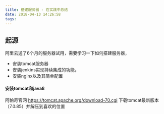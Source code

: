 ```yaml
---
title: 搭建服务器 - 在实践中总结
date: 2018-04-13 14:26:58
tags:
---
```


## 起源
阿里云送了6个月的服务器试用，需要学习一下如何搭建服务器，   
- 安装tomcat服务器
- 安装jenkins实现持续集成的功能，
- 安装nginx以及其简单配置

#### 安装tomcat和java8
阿帕奇官网 https://tomcat.apache.org/download-70.cgi 下载tomcat最新版本（7.0.85）并解压到喜欢的位置



